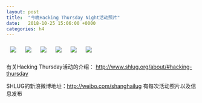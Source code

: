 ```yaml
---
layout: post
title:  "今晚Hacking Thursday Night活动照片"
date:   2018-10-25 15:06:00 +0000
categories: h4
---
```


[<img style='margin:10px;' src='/res2018/ia25.h4/ia25_1954_3300+08.1920p.jpg'>](/res2018/ia25.h4/ia25_1954_3300+08.JPG)
[<img style='margin:10px;' src='/res2018/ia25.h4/ia25_1954_5300+08.1920p.jpg'>](/res2018/ia25.h4/ia25_1954_5300+08.JPG)
[<img style='margin:10px;' src='/res2018/ia25.h4/ia25_1958_0500+08.1920p.jpg'>](/res2018/ia25.h4/ia25_1958_0500+08.JPG)
[<img style='margin:10px;' src='/res2018/ia25.h4/ia25_2008_1600+08.1920p.jpg'>](/res2018/ia25.h4/ia25_2008_1600+08.JPG)
[<img style='margin:10px;' src='/res2018/ia25.h4/ia25_2010_0000+08.1920p.jpg'>](/res2018/ia25.h4/ia25_2010_0000+08.JPG)
[<img style='margin:10px;' src='/res2018/ia25.h4/ia25_2017_5500+08.1920p.jpg'>](/res2018/ia25.h4/ia25_2017_5500+08.JPG)

有关Hacking Thursday活动的介绍：
http://www.shlug.org/about/#hacking-thursday

SHLUG的新浪微博地址：http://weibo.com/shanghailug 有每次活动照片以及信息发布


